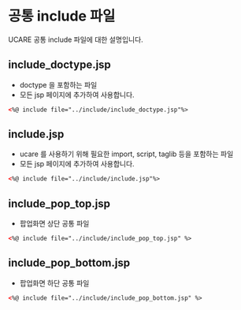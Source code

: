 # 공통 include 파일

UCARE 공통 include 파일에 대한 설명입니다.

## include_doctype.jsp
 - doctype 을 포함하는 파일
 - 모든 jsp 페이지에 추가하여 사용합니다.

```html
<%@ include file="../include/include_doctype.jsp"%>
```

## include.jsp
 - ucare 를 사용하기 위해 필요한 import, script, taglib 등을 포함하는 파일
 - 모든 jsp 페이지에 추가하여 사용합니다.

```html
<%@ include file="../include/include.jsp"%>
```

## include_pop_top.jsp
 - 팝업화면 상단 공통 파일

```html
<%@ include file="../include/include_pop_top.jsp" %>
```

## include_pop_bottom.jsp
 - 팝업화면 하단 공통 파일

```html
<%@ include file="../include/include_pop_bottom.jsp" %>
```
